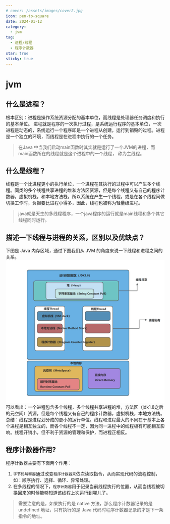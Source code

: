 ```yaml
---
# cover: /assets/images/cover2.jpg
icon: pen-to-square
date: 2024-01-12
category:
  - jvm
tag:
  - 进程/线程
  - 程序计数器
star: true
sticky: true
---
```


# jvm
## 什么是进程？

根本区别：进程是操作系统资源分配的基本单位，而线程是处理器任务调度和执行的基本单位。
进程就是程序的一次执行过程，是系统运行程序的基本单位，一次进程是动态的，系统运行一个程序即是一个进程从创建，运行到销毁的过程。进程是一个独立的环境，而线程是在进程中执行的一个任务。
>在Java 中当我们启动main函数时其实就是运行了一个JVM的进程，而main函数所在的线程就是这个进程中的一个线程，
>称为主线程。
## 什么是线程？
线程是一个比进程更小的执行单位，一个进程在其执行的过程中可以产生多个线程。同类的多个线程共享进程的堆和方法区资源，但是每个线程又有自己的程序计数器，虚拟机栈，和本地方法栈，所以系统在产生一个线程，或是在各个线程间做切换工作时，负担要比进程小得多，因此，线程也被称为轻量级进程。
>java就是天生的多线程程序，一个java程序的运行就是main线程和多个其它线程同时运行。
## 描述一下线程与进程的关系，区别以及优缺点？
下图是 Java 内存区域，通过下图我们从 JVM 的角度来说一下线程和进程之间的关系。
![alt text](image-1.png)
可以看出：一个进程包含多个线程，多个线程共享进程的堆，方法区（jdk1.8之后的元空间）资源，但是每个线程又有自己的程序计数器，虚拟机栈，本地方法栈。
总结：线程是进程划分成的更小的运行单位。线程和进程最大的不同在于基本上各个进程是相互独立的，而各个线程不一定，因为同一进程中的线程极有可能相互影响。线程开销小，但不利于资源的管理和保护，而进程正相反。
## 程序计数器作用?
程序计数器主要有下面两个作用：
1. `字节码解释器`通过改变`程序计数器来`依次读取指令，从而实现代码的流程控制，如：顺序执行、选择、循环、异常处理。
2. 在多线程的情况下，`程序计数器`用于记录当前线程执行的位置，从而当线程被切换回来的时候能够知道该线程上次运行到哪儿了。
>需要注意的是，如果执行的是 native 方法，那么程序计数器记录的是 undefined 地址，只有执行的是 Java 代码时程序计数器记录的才是下一条指令的地址。
